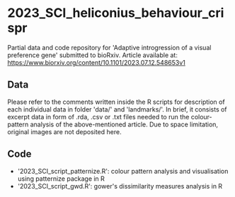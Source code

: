 # 2023_SCI_heliconius_behaviour_crispr
Partial data and code repository for 'Adaptive introgression of a visual preference gene' submitted to bioRxiv. 
Article available at: https://www.biorxiv.org/content/10.1101/2023.07.12.548653v1

## Data
Please refer to the comments written inside the R scripts for description of each individual data in folder 'data/' and 'landmarks/'. In brief, it consists of excerpt data in form of .rda, .csv or .txt files needed to run the colour-pattern analysis of the above-mentioned article. Due to space limitation, original images are not deposited here.

## Code
- '2023_SCI_script_patternize.R': colour pattern analysis and visualisation using patternize package in R
- '2023_SCI_script_gwd.R': gower's dissimilarity measures analysis in R
